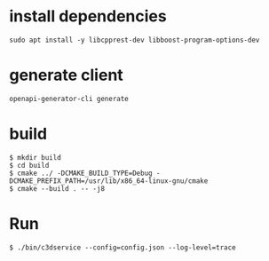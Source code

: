 
# install dependencies
```
sudo apt install -y libcpprest-dev libboost-program-options-dev
```

# generate client
```
openapi-generator-cli generate
```

# build
```
$ mkdir build
$ cd build
$ cmake ../ -DCMAKE_BUILD_TYPE=Debug -DCMAKE_PREFIX_PATH=/usr/lib/x86_64-linux-gnu/cmake
$ cmake --build . -- -j8
```

# Run
```
$ ./bin/c3dservice --config=config.json --log-level=trace
```